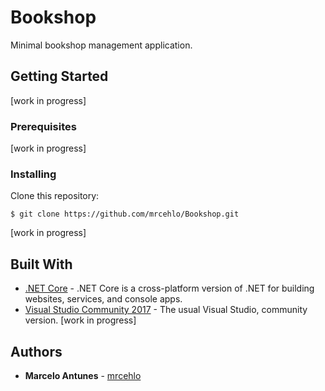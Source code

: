 # Bookshop

Minimal bookshop management application.

## Getting Started

[work in progress]

### Prerequisites

[work in progress]

### Installing

Clone this repository:

```
$ git clone https://github.com/mrcehlo/Bookshop.git
```

[work in progress]

## Built With

* [.NET Core](http://www.dropwizard.io/1.0.2/docs/) - .NET Core is a cross-platform version of .NET for building websites, services, and console apps.
* [Visual Studio Community 2017](https://rometools.github.io/rome/) - The usual Visual Studio, community version.
[work in progress]

## Authors

* **Marcelo Antunes** - [mrcehlo](https://github.com/mrcehlo)